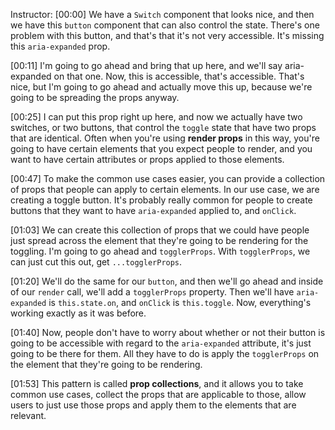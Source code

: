 Instructor: [00:00] We have a `Switch` component that looks nice, and then we have this `button` component that can also control the state. There's one problem with this button, and that's that it's not very accessible. It's missing this `aria-expanded` prop.

[00:11] I'm going to go ahead and bring that up here, and we'll say aria-expanded on that one. Now, this is accessible, that's accessible. That's nice, but I'm going to go ahead and actually move this up, because we're going to be spreading the props anyway.

[00:25] I can put this prop right up here, and now we actually have two switches, or two buttons, that control the `toggle` state that have two props that are identical. Often when you're using **render props** in this way, you're going to have certain elements that you expect people to render, and you want to have certain attributes or props applied to those elements.

[00:47] To make the common use cases easier, you can provide a collection of props that people can apply to certain elements. In our use case, we are creating a toggle button. It's probably really common for people to create buttons that they want to have `aria-expanded` applied to, and `onClick`.

[01:03] We can create this collection of props that we could have people just spread across the element that they're going to be rendering for the toggling. I'm going to go ahead and `togglerProps`. With `togglerProps`, we can just cut this out, get `...togglerProps`.

[01:20] We'll do the same for our `button`, and then we'll go ahead and inside of our `render` call, we'll add a `togglerProps` property. Then we'll have `aria-expanded` is `this.state.on`, and `onClick` is `this.toggle`. Now, everything's working exactly as it was before.

[01:40] Now, people don't have to worry about whether or not their button is going to be accessible with regard to the `aria-expanded` attribute, it's just going to be there for them. All they have to do is apply the `togglerProps` on the element that they're going to be rendering.

[01:53] This pattern is called **prop collections**, and it allows you to take common use cases, collect the props that are applicable to those, allow users to just use those props and apply them to the elements that are relevant.
